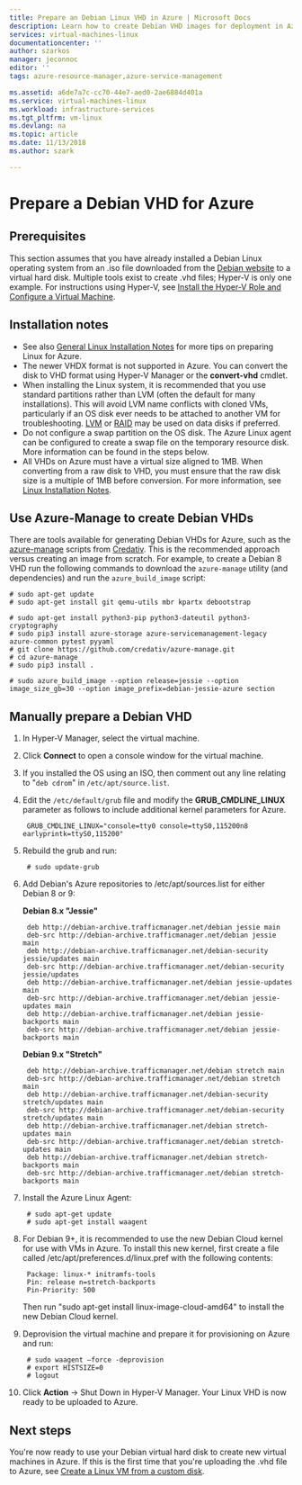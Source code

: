 ```yaml
---
title: Prepare an Debian Linux VHD in Azure | Microsoft Docs
description: Learn how to create Debian VHD images for deployment in Azure.
services: virtual-machines-linux
documentationcenter: ''
author: szarkos
manager: jeconnoc
editor: ''
tags: azure-resource-manager,azure-service-management

ms.assetid: a6de7a7c-cc70-44e7-aed0-2ae6884d401a
ms.service: virtual-machines-linux
ms.workload: infrastructure-services
ms.tgt_pltfrm: vm-linux
ms.devlang: na
ms.topic: article
ms.date: 11/13/2018
ms.author: szark

---
```

# Prepare a Debian VHD for Azure
## Prerequisites
This section assumes that you have already installed a Debian Linux operating system from an .iso file downloaded from the [Debian website](https://www.debian.org/distrib/) to a virtual hard disk. Multiple tools exist to create .vhd files; Hyper-V is only one example. For instructions using Hyper-V, see [Install the Hyper-V Role and Configure a Virtual Machine](https://technet.microsoft.com/library/hh846766.aspx).

## Installation notes
* See also [General Linux Installation Notes](create-upload-generic.md#general-linux-installation-notes) for more tips on preparing Linux for Azure.
* The newer VHDX format is not supported in Azure. You can convert the disk to VHD format using Hyper-V Manager or the **convert-vhd** cmdlet.
* When installing the Linux system, it is recommended that you use standard partitions rather than LVM (often the default for many installations). This will avoid LVM name conflicts with cloned VMs, particularly if an OS disk ever needs to be attached to another VM for troubleshooting. [LVM](configure-lvm.md?toc=%2fazure%2fvirtual-machines%2flinux%2ftoc.json) or [RAID](configure-raid.md?toc=%2fazure%2fvirtual-machines%2flinux%2ftoc.json) may be used on data disks if preferred.
* Do not configure a swap partition on the OS disk. The Azure Linux agent can be configured to create a swap file on the temporary resource disk. More information can be found in the steps below.
* All VHDs on Azure must have a virtual size aligned to 1MB. When converting from a raw disk to VHD, you must ensure that the raw disk size is a multiple of 1MB before conversion. For more information, see [Linux Installation Notes](create-upload-generic.md#general-linux-installation-notes).

## Use Azure-Manage to create Debian VHDs
There are tools available for generating Debian VHDs for Azure, such as the [azure-manage](https://github.com/credativ/azure-manage) scripts from [Credativ](https://www.credativ.com/). This is the recommended approach versus creating an image from scratch. For example, to create a Debian 8 VHD run the following commands to download the `azure-manage` utility (and dependencies) and run the `azure_build_image` script:

    # sudo apt-get update
    # sudo apt-get install git qemu-utils mbr kpartx debootstrap

    # sudo apt-get install python3-pip python3-dateutil python3-cryptography
    # sudo pip3 install azure-storage azure-servicemanagement-legacy azure-common pytest pyyaml
    # git clone https://github.com/credativ/azure-manage.git
    # cd azure-manage
    # sudo pip3 install .

    # sudo azure_build_image --option release=jessie --option image_size_gb=30 --option image_prefix=debian-jessie-azure section


## Manually prepare a Debian VHD
1. In Hyper-V Manager, select the virtual machine.
2. Click **Connect** to open a console window for the virtual machine.
3. If you installed the OS using an ISO, then comment out any line relating to "`deb cdrom`" in `/etc/apt/source.list`.

4. Edit the `/etc/default/grub` file and modify the **GRUB_CMDLINE_LINUX** parameter as follows to include additional kernel parameters for Azure.
   
        GRUB_CMDLINE_LINUX="console=tty0 console=ttyS0,115200n8 earlyprintk=ttyS0,115200"

5. Rebuild the grub and run:

        # sudo update-grub

6. Add Debian's Azure repositories to /etc/apt/sources.list for either Debian 8 or 9:

    **Debian 8.x "Jessie"**

        deb http://debian-archive.trafficmanager.net/debian jessie main
        deb-src http://debian-archive.trafficmanager.net/debian jessie main
        deb http://debian-archive.trafficmanager.net/debian-security jessie/updates main
        deb-src http://debian-archive.trafficmanager.net/debian-security jessie/updates
        deb http://debian-archive.trafficmanager.net/debian jessie-updates main
        deb-src http://debian-archive.trafficmanager.net/debian jessie-updates main
        deb http://debian-archive.trafficmanager.net/debian jessie-backports main
        deb-src http://debian-archive.trafficmanager.net/debian jessie-backports main

    **Debian 9.x "Stretch"**

        deb http://debian-archive.trafficmanager.net/debian stretch main
        deb-src http://debian-archive.trafficmanager.net/debian stretch main
        deb http://debian-archive.trafficmanager.net/debian-security stretch/updates main
        deb-src http://debian-archive.trafficmanager.net/debian-security stretch/updates main
        deb http://debian-archive.trafficmanager.net/debian stretch-updates main
        deb-src http://debian-archive.trafficmanager.net/debian stretch-updates main
        deb http://debian-archive.trafficmanager.net/debian stretch-backports main
        deb-src http://debian-archive.trafficmanager.net/debian stretch-backports main


7. Install the Azure Linux Agent:
   
        # sudo apt-get update
        # sudo apt-get install waagent

8. For Debian 9+, it is recommended to use the new Debian Cloud kernel for use with VMs in Azure. To install this new kernel, first create a file called /etc/apt/preferences.d/linux.pref with the following contents:
   
        Package: linux-* initramfs-tools
        Pin: release n=stretch-backports
        Pin-Priority: 500
   
    Then run "sudo apt-get install linux-image-cloud-amd64" to install the new Debian Cloud kernel.

9. Deprovision the virtual machine and prepare it for provisioning on Azure and run:
   
        # sudo waagent –force -deprovision
        # export HISTSIZE=0
        # logout

10. Click **Action** -> Shut Down in Hyper-V Manager. Your Linux VHD is now ready to be uploaded to Azure.

## Next steps
You're now ready to use your Debian virtual hard disk to create new virtual machines in Azure. If this is the first time that you're uploading the .vhd file to Azure, see [Create a Linux VM from a custom disk](upload-vhd.md#option-1-upload-a-vhd).

